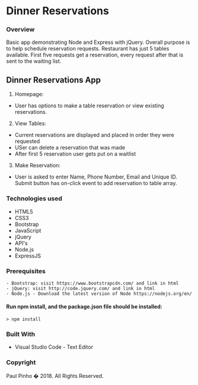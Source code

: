 # Dinner Reservations

### Overview

Basic app demonstrating Node and Express with jQuery. Overall purpose is to help schedule reservation requests. Restaurant has just 5 tables available. First five requests get a reservation, every request after that is sent to the waiting list.

## Dinner Reservations App

1. Homepage: 

* User has options to make a table reservation or view existing reservations.

2. View Tables: 

* Current reservations are displayed and placed in order they were requested
* USer can delete a reservation that was made
* After first 5 reservation user gets put on a waitlist

3. Make Reservation:

* User is asked to enter Name, Phone Number, Email and Unique ID. Submit button has on-click event to add reservation to table array.

### Technologies used

* HTML5
* CSS3
* Bootstrap
* JavaScript
* jQuery
* API's
* Node.js
* ExpressJS


### Prerequisites

```
- Bootstrap: visit https://www.bootstrapcdn.com/ and link in html
- jQuery: visit http://code.jquery.com/ and link in html
- Node.js - Download the latest version of Node https://nodejs.org/en/
```

#### Run npm install, and the package.json file should be installed:

```
> npm install
```

### Built With

* Visual Studio Code - Text Editor

### Copyright

Paul Pinho � 2018. All Rights Reserved.
